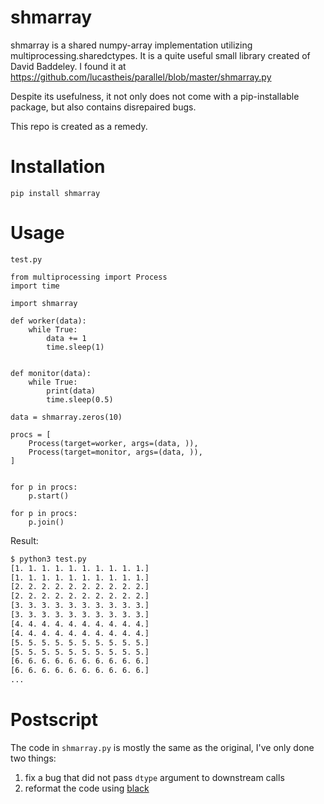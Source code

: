 # shmarray
shmarray is a shared numpy-array implementation utilizing
multiprocessing.sharedctypes.  It is a quite useful small library created of
David Baddeley. I found it at
https://github.com/lucastheis/parallel/blob/master/shmarray.py

Despite its usefulness, it not only does not come with a pip-installable
package, but also contains disrepaired bugs. 

This repo is created as a remedy.

# Installation
```
pip install shmarray
```

# Usage

`test.py`
```
from multiprocessing import Process
import time

import shmarray

def worker(data):
    while True:
        data += 1
        time.sleep(1)


def monitor(data):
    while True:
        print(data)
        time.sleep(0.5)

data = shmarray.zeros(10)

procs = [
    Process(target=worker, args=(data, )),
    Process(target=monitor, args=(data, )),
]


for p in procs:
    p.start()

for p in procs:
    p.join()
```

Result:
```bash
$ python3 test.py
[1. 1. 1. 1. 1. 1. 1. 1. 1. 1.]
[1. 1. 1. 1. 1. 1. 1. 1. 1. 1.]
[2. 2. 2. 2. 2. 2. 2. 2. 2. 2.]
[2. 2. 2. 2. 2. 2. 2. 2. 2. 2.]
[3. 3. 3. 3. 3. 3. 3. 3. 3. 3.]
[3. 3. 3. 3. 3. 3. 3. 3. 3. 3.]
[4. 4. 4. 4. 4. 4. 4. 4. 4. 4.]
[4. 4. 4. 4. 4. 4. 4. 4. 4. 4.]
[5. 5. 5. 5. 5. 5. 5. 5. 5. 5.]
[5. 5. 5. 5. 5. 5. 5. 5. 5. 5.]
[6. 6. 6. 6. 6. 6. 6. 6. 6. 6.]
[6. 6. 6. 6. 6. 6. 6. 6. 6. 6.]
...
```

# Postscript
The code in `shmarray.py` is mostly the same as the original, I've only done two things:
1. fix a bug that did not pass `dtype` argument to downstream calls
2. reformat the code using [black](https://github.com/psf/black)
